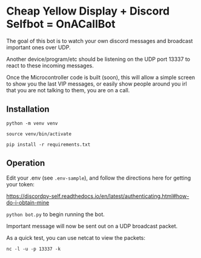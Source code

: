 # Cheap Yellow Display + Discord Selfbot = OnACallBot

The goal of this bot is to watch your own discord messages and broadcast important ones over UDP.

Another device/program/etc should be listening on the UDP port 13337 to react to these incoming messages.

Once the Microcontroller code is built (soon), this will allow a simple screen to show you the last VIP messages, or easily show people around you irl that you are not talking to them, you are on a call.

## Installation

`python -m venv venv`

`source venv/bin/activate`

`pip install -r requirements.txt`

## Operation

Edit your .env (see `.env-sample`), and follow the directions here for getting your token:

https://discordpy-self.readthedocs.io/en/latest/authenticating.html#how-do-i-obtain-mine

`python bot.py` to begin running the bot.

Important message will now be sent out on a UDP broadcast packet. 

As a quick test, you can use netcat to view the packets:

`nc -l -u -p 13337 -k`
